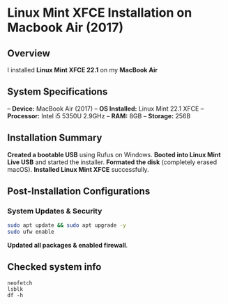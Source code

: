 # Linux Mint XFCE Installation on Macbook Air (2017) 
## Overview 
I installed **Linux Mint XFCE 22.1** on my **MacBook Air**

## System Specifications 
– **Device:** MacBook Air (2017)
– **OS Installed:** Linux Mint 22.1 XFCE
– **Processor:** Intel i5 5350U 2.9GHz
– **RAM:** 8GB
– **Storage:** 256B

## **Installation Summary**
**Created a bootable USB** using Rufus on Windows.
**Booted into Linux Mint Live USB** and started the installer.
**Formated the disk** (completely erased macOS).
**Installed Linux Mint XFCE** successfully.

## **Post-Installation Configurations**
### **System Updates & Security**
```bash
sudo apt update && sudo apt upgrade -y
sudo ufw enable
```
**Updated all packages & enabled firewall**.

## **Checked system info**
```bach
neofetch
lsblk
df -h
```

